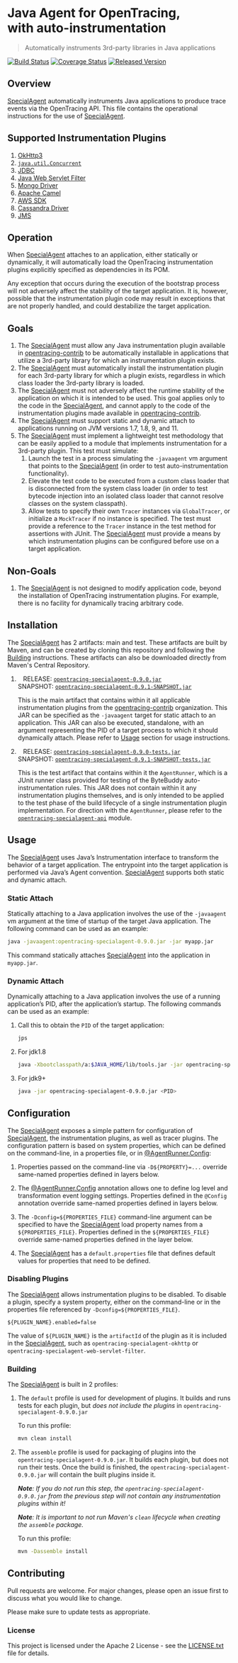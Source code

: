 # Java Agent for OpenTracing,<br>with auto-instrumentation

> Automatically instruments 3rd-party libraries in Java applications

[![Build Status](https://travis-ci.org/opentracing-contrib/java-specialagent.png)](https://travis-ci.org/opentracing-contrib/java-specialagent)
[![Coverage Status](https://coveralls.io/repos/github/opentracing-contrib/java-specialagent/badge.svg)](https://coveralls.io/github/opentracing-contrib/java-specialagent)
[![Released Version](https://img.shields.io/maven-central/v/io.opentracing.contrib.specialagent/specialagent.svg?maxAge=2592000)](https://search.maven.org/search?q=a:opentracing-specialagent)

## Overview

<ins>SpecialAgent</ins> automatically instruments Java applications to produce trace events via the OpenTracing API. This file contains the operational instructions for the use of <ins>SpecialAgent</ins>.

## Supported Instrumentation Plugins

1. [OkHttp3](https://github.com/opentracing-contrib/java-okhttp)
2. [`java.util.Concurrent`](https://github.com/opentracing-contrib/java-concurrent)
3. [JDBC](https://github.com/opentracing-contrib/java-jdbc)
4. [Java Web Servlet Filter](https://github.com/opentracing-contrib/java-web-servlet-filter)
5. [Mongo Driver](https://github.com/opentracing-contrib/java-mongo-driver)
6. [Apache Camel](https://github.com/apache/camel/tree/master/components/camel-opentracing)
7. [AWS SDK](https://github.com/opentracing-contrib/java-aws-sdk)
8. [Cassandra Driver](https://github.com/opentracing-contrib/java-cassandra-driver)
9. [JMS](https://github.com/opentracing-contrib/java-jms)

## Operation

When <ins>SpecialAgent</ins> attaches to an application, either statically or dynamically, it will automatically load the OpenTracing instrumentation plugins explicitly specified as dependencies in its POM.

Any exception that occurs during the execution of the bootstrap process will not adversely affect the stability of the target application. It is, however, possible that the instrumentation plugin code may result in exceptions that are not properly handled, and could destabilize the target application.

## Goals

1. The <ins>SpecialAgent</ins> must allow any Java instrumentation plugin available in [opentracing-contrib][opentracing-contrib] to be automatically installable in applications that utilize a 3rd-party library for which an instrumentation plugin exists.
2. The <ins>SpecialAgent</ins> must automatically install the instrumentation plugin for each 3rd-party library for which a plugin exists, regardless in which class loader the 3rd-party library is loaded.
3. The <ins>SpecialAgent</ins> must not adversely affect the runtime stability of the application on which it is intended to be used. This goal applies only to the code in the <ins>SpecialAgent</ins>, and cannot apply to the code of the instrumentation plugins made available in [opentracing-contrib][opentracing-contrib].
4. The <ins>SpecialAgent</ins> must support static and dynamic attach to applications running on JVM versions 1.7, 1.8, 9, and 11.
5. The <ins>SpecialAgent</ins> must implement a lightweight test methodology that can be easily applied to a module that implements instrumentation for a 3rd-party plugin. This test must simulate:
   1) Launch the test in a process simulating the `-javaagent` vm argument that points to the <ins>SpecialAgent</ins> (in order to test auto-instrumentation functionality).
   2) Elevate the test code to be executed from a custom class loader that is disconnected from the system class loader (in order to test bytecode injection into an isolated class loader that cannot resolve classes on the system classpath).
   3) Allow tests to specify their own `Tracer` instances via `GlobalTracer`, or initialize a `MockTracer` if no instance is specified. The test must provide a reference to the `Tracer` instance in the test method for assertions with JUnit.
The <ins>SpecialAgent</ins> must provide a means by which instrumentation plugins can be configured before use on a target application.

## Non-Goals

1. The <ins>SpecialAgent</ins> is not designed to modify application code, beyond the installation of OpenTracing instrumentation plugins. For example, there is no facility for dynamically tracing arbitrary code.

## Installation

The <ins>SpecialAgent</ins> has 2 artifacts: main and test. These artifacts are built by Maven, and can be created by cloning this repository and following the [Building](#building) instructions. These artifacts can also be downloaded directly from Maven's Central Repository.

1. &nbsp;&nbsp;&nbsp;RELEASE: [`opentracing-specialagent-0.9.0.jar`][main-release]<br>
   SNAPSHOT: [`opentracing-specialagent-0.9.1-SNAPSHOT.jar`][main-snapshot]

    This is the main artifact that contains within it all applicable instrumentation plugins from the [opentracing-contrib][opentracing-contrib] organization. This JAR can be specified as the `-javaagent` target for static attach to an application. This JAR can also be executed, standalone, with an argument representing the PID of a target process to which it should dynamically attach. Please refer to [Usage](#usage) section for usage instructions.

1. &nbsp;&nbsp;&nbsp;RELEASE: [`opentracing-specialagent-0.9.0-tests.jar`][test-release]<br>
   SNAPSHOT: [`opentracing-specialagent-0.9.1-SNAPSHOT-tests.jar`][test-snapshot]

    This is the test artifact that contains within it the `AgentRunner`, which is a JUnit runner class provided for testing of the ByteBuddy auto-instrumentation rules. This JAR does not contain within it any instrumentation plugins themselves, and is only intended to be applied to the test phase of the build lifecycle of a single instrumentation plugin implementation. For direction with the `AgentRunner`, please refer to the [`opentracing-specialagent-api`][api] module.

## Usage

The <ins>SpecialAgent</ins> uses Java’s Instrumentation interface to transform the behavior of a target application. The entrypoint into the target application is performed via Java’s Agent convention. <ins>SpecialAgent</ins> supports both static and dynamic attach.

### Static Attach

Statically attaching to a Java application involves the use of the `-javaagent` vm argument at the time of startup of the target Java application. The following command can be used as an example:

```bash
java -javaagent:opentracing-specialagent-0.9.0.jar -jar myapp.jar
```

This command statically attaches <ins>SpecialAgent</ins> into the application in `myapp.jar`.

### Dynamic Attach

Dynamically attaching to a Java application involves the use of a running application’s PID, after the application’s startup. The following commands can be used as an example:

1. Call this to obtain the `PID` of the target application:
    ```bash
    jps
    ```

2. For jdk1.8
    ```bash
    java -Xbootclasspath/a:$JAVA_HOME/lib/tools.jar -jar opentracing-specialagent-0.9.0.jar <PID>
    ```

3. For jdk9+
    ```bash
    java -jar opentracing-specialagent-0.9.0.jar <PID>
    ```

## Configuration

The <ins>SpecialAgent</ins> exposes a simple pattern for configuration of <ins>SpecialAgent</ins>, the instrumentation plugins, as well as tracer plugins. The configuration pattern is based on system properties, which can be defined on the command-line, in a properties file, or in [@AgentRunner.Config](#configuring-agentrunner):

1. Properties passed on the command-line via `-D${PROPERTY}=...` override same-named properties defined in layers below.

2. The [@AgentRunner.Config](#configuring-agentrunner) annotation allows one to define log level and transformation event logging settings. Properties defined in the `@Config` annotation override same-named properties defined in layers below.

3. The `-Dconfig=${PROPERTIES_FILE}` command-line argument can be specified to have the <ins>SpecialAgent</ins> load property names from a `${PROPERTIES_FILE}`. Properties defined in the `${PROPERTIES_FILE}` override same-named properties defined in the layer below.

4. The <ins>SpecialAgent</ins> has a `default.properties` file that defines default values for properties that need to be defined.

### Disabling Plugins

The <ins>SpecialAgent</ins> allows instrumentation plugins to be disabled. To disable a plugin, specify a system property, either on the command-line or in the properties file referenced by `-Dconfig=${PROPERTIES_FILE}`.

```
${PLUGIN_NAME}.enabled=false
```

The value of `${PLUGIN_NAME}` is the `artifactId` of the plugin as it is included in the <ins>SpecialAgent</ins>, such as `opentracing-specialagent-okhttp` or `opentracing-specialagent-web-servlet-filter`.

### Building

The <ins>SpecialAgent</ins> is built in 2 profiles:

1. The `default` profile is used for development of plugins. It builds and runs tests for each plugin, but _does not include the plugins_ in `opentracing-specialagent-0.9.0.jar`

    To run this profile:
    ```bash
    mvn clean install
    ```

2. The `assemble` profile is used for packaging of plugins into the `opentracing-specialagent-0.9.0.jar`. It builds each plugin, but does not run their tests. Once the build is finished, the `opentracing-specialagent-0.9.0.jar` will contain the built plugins inside it.

    _**Note**: If you do not run this step, the `opentracing-specialagent-0.9.0.jar` from the previous step will not contain any instrumentation plugins within it!_

    _**Note**: It is important to _not_ run Maven's `clean` lifecycle when creating the `assemble` package._

    To run this profile:
    ```bash
    mvn -Dassemble install
    ```

## Contributing

Pull requests are welcome. For major changes, please open an issue first to discuss what you would like to change.

Please make sure to update tests as appropriate.

### License

This project is licensed under the Apache 2 License - see the [LICENSE.txt](LICENSE.txt) file for details.

[opentracing-contrib]: https://github.com/opentracing-contrib/
[api]: https://github.com/opentracing-contrib/java-specialagent/tree/master/opentracing-specialagent-api
[main-release]: https://search.maven.org/remotecontent?filepath=io/opentracing/contrib/specialagent/opentracing-specialagent/0.9.0/opentracing-specialagent-0.9.0.jar
[test-release]: https://search.maven.org/remotecontent?filepath=io/opentracing/contrib/specialagent/opentracing-specialagent/0.9.0/opentracing-specialagent-0.9.0-tests.jar
[main-snapshot]: https://oss.sonatype.org/content/repositories/snapshots/io/opentracing/contrib/opentracing-specialagent/0.9.1-SNAPSHOT
[test-snapshot]: https://oss.sonatype.org/content/repositories/snapshots/io/opentracing/contrib/opentracing-specialagent/0.9.1-SNAPSHOT
